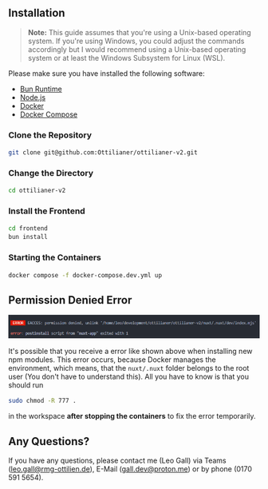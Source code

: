 ## Installation

> **Note:** This guide assumes that you're using a Unix-based operating system. If you're using Windows, you could adjust the commands accordingly but I would recommend using a Unix-based operating system or at least the Windows Subsystem for Linux (WSL).

Please make sure you have installed the following software:

- [Bun Runtime](https://bun.sh)
- [Node.js](https://nodejs.org)
- [Docker](https://www.docker.com)
- [Docker Compose](https://docs.docker.com/compose/)

### Clone the Repository

```sh
git clone git@github.com:Ottilianer/ottilianer-v2.git
```

### Change the Directory

```sh
cd ottilianer-v2
```

### Install the Frontend

```sh
cd frontend
bun install
```

### Starting the Containers

```sh
docker compose -f docker-compose.dev.yml up
```

## Permission Denied Error

![Permission Denied Error](./readme/permission-denied-error.png)

It's possible that you receive a error like shown above when installing new npm modules. This error occurs, because Docker manages the environment, which means, that the `nuxt/.nuxt` folder belongs to the root user (You don't have to understand this). All you have to know is that you should run

```sh
sudo chmod -R 777 .
```

in the workspace **after stopping the containers** to fix the error temporarily.

## Any Questions?

If you have any questions, please contact me (Leo Gall) via Teams (<leo.gall@rmg-ottilien.de>), E-Mail (<gall.dev@proton.me>) or by phone (0170 591 5654).
